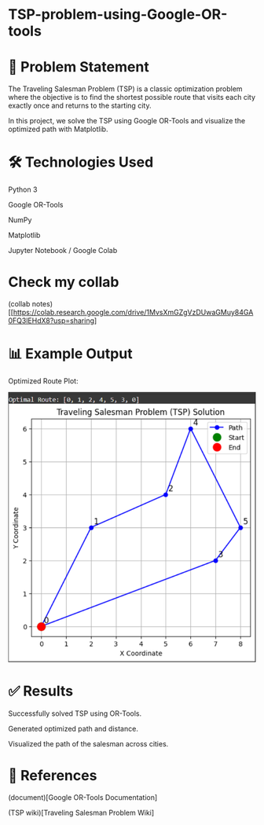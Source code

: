 # TSP-problem-using-Google-OR-tools

# 📌 Problem Statement

The Traveling Salesman Problem (TSP) is a classic optimization problem where the objective is to find the shortest possible route that visits each city exactly once and returns to the starting city.

In this project, we solve the TSP using Google OR-Tools and visualize the optimized path with Matplotlib.

# 🛠️ Technologies Used

Python 3

Google OR-Tools

NumPy

Matplotlib

Jupyter Notebook / Google Colab

# Check my collab

(collab notes)[[https://colab.research.google.com/drive/1MvsXmGZgVzDUwaGMuy84GA0FQ3lEHdX8?usp=sharing]


# 📊 Example Output
Optimized Route Plot:

![Alt text](images/result.png)

# ✅ Results

Successfully solved TSP using OR-Tools.

Generated optimized path and distance.

Visualized the path of the salesman across cities.

# 📖 References

(document)[Google OR-Tools Documentation]

(TSP wiki)[Traveling Salesman Problem Wiki]
